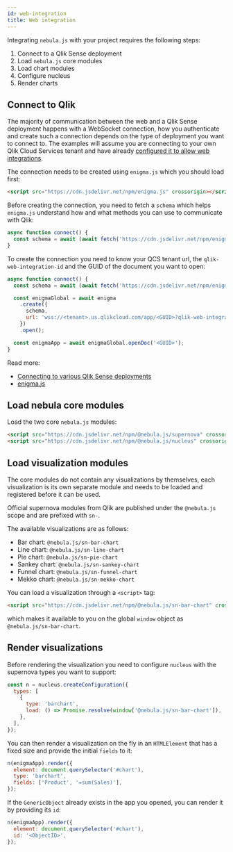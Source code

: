 ```yaml
---
id: web-integration
title: Web integration
---
```


Integrating `nebula.js` with your project requires the following steps:

1. Connect to a Qlik Sense deployment
1. Load `nebula.js` core modules
1. Load chart modules
1. Configure nucleus
1. Render charts

## Connect to Qlik

The majority of communication between the web and a Qlik Sense deployment happens with a WebSocket connection, how you authenticate and create such a connection depends on the type of deployment you want to connect to. The examples will assume you are connecting to your own Qlik Cloud Services tenant and have already [configured it to allow web integrations](https://help.qlik.com/en-US/cloud-services/Subsystems/Hub/Content/Sense_Hub/Admin/mc-adminster-web-integrations.htm).

The connection needs to be created using `enigma.js` which you should load first:

```html
<script src="https://cdn.jsdelivr.net/npm/enigma.js" crossorigin></script>
```

Before creating the connection, you need to fetch a `schema` which helps `enigma.js` understand how and what methods you can use to communicate with Qlik:

```js
async function connect() {
  const schema = await (await fetch('https://cdn.jsdelivr.net/npm/enigma.js@2.6.3/schemas/12.170.2.json')).json();
}
```

To create the connection you need to know your QCS tenant url, the `qlik-web-integration-id` and the GUID of the document you want to open:

```js
async function connect() {
  const schema = await (await fetch('https://cdn.jsdelivr.net/npm/enigma.js@2.6.3/schemas/12.170.2.json')).json();

  const enigmaGlobal = await enigma
    .create({
      schema,
      url: 'wss://<tenant>.us.qlikcloud.com/app/<GUID>?qlik-web-integration-id=<qlik-web-integration-id>',
    })
    .open();

  const enigmaApp = await enigmaGlobal.openDoc('<GUID>');
}
```

Read more:

- [Connecting to various Qlik Sense deployments](#)
- [enigma.js](#)

## Load nebula core modules

Load the two core `nebula.js` modules:

```html
<script src="https://cdn.jsdelivr.net/npm/@nebula.js/supernova" crossorigin></script>
<script src="https://cdn.jsdelivr.net/npm/@nebula.js/nucleus" crossorigin></script>
```

## Load visualization modules

The core modules do not contain any visualizations by themselves, each visualization is its own separate module and needs to be loaded and registered before it can be used.

Official supernova modules from Qlik are published under the `@nebula.js` scope and are prefixed with `sn-`.

The available visualizations are as follows:

- Bar chart: `@nebula.js/sn-bar-chart`
- Line chart: `@nebula.js/sn-line-chart`
- Pie chart: `@nebula.js/sn-pie-chart`
- Sankey chart: `@nebula.js/sn-sankey-chart`
- Funnel chart: `@nebula.js/sn-funnel-chart`
- Mekko chart: `@nebula.js/sn-mekko-chart`

You can load a visualization through a `<script>` tag:

```html
<script src="https://cdn.jsdelivr.net/npm/@nebula.js/sn-bar-chart" crossorigin></script>
```

which makes it available to you on the global `window` object as `@nebula.js/sn-bar-chart`.

## Render visualizations

Before rendering the visualization you need to configure `nucleus` with the supernova types you want to support:

```js
const n = nucleus.createConfiguration({
  types: [
    {
      type: 'barchart',
      load: () => Promise.resolve(window['@nebula.js/sn-bar-chart']),
    },
  ],
});
```

You can then render a visualization on the fly in an `HTMLElement` that has a fixed size and provide the initial `fields` to it:

```js
n(enigmaApp).render({
  element: document.querySelector('#chart'),
  type: 'barchart',
  fields: ['Product', '=sum(Sales)'],
});
```

If the `GenericObject` already exists in the app you opened, you can render it by providing its `id`:

```js
n(enigmaApp).render({
  element: document.querySelector('#chart'),
  id: '<ObjectID>',
});
```
